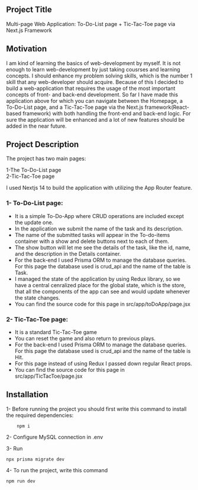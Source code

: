 ## Project Title

Multi-page Web Application: To-Do-List page + Tic-Tac-Toe page via Next.js Framework

## Motivation

I am kind of learning the basics of web-development by myself. It is not enough to learn web-development by just taking cousrses and learning concepts. I should enhance my problem solving skills, which is the number 1 skill that any web-developer should acquire. Because of this I decided to build a web-application that requires the usage of the most important concepts of front- and back-end development. So far I have made this application above for which you can navigate between the Homepage, a To-Do-List page, and a Tic-Tac-Toe page via the Next.js framework(React-based framework) with both handling the front-end and back-end logic. For sure the application will be enhanced and a lot of new features should be added in the near future.  

## Project Description

The project has two main pages:

1-The To-Do-List page <br>
2-Tic-Tac-Toe page <br>

I used Nextjs 14 to build the application with utilizing the App Router feature.

### 1- To-Do-List page:

- It is a simple To-Do-App where CRUD operations are included except the update one.
- In the application we submit the name of the task and its description.
- The name of the submitted tasks will appear in the To-do-items container with a show and delete buttons next to each of them.
- The show button will let me see the details of the task, like the id, name, and the description in the Details container.
- For the back-end I used Prisma ORM to manage the database queries. For this page the database used is crud_api and the name of the table is Task.
- I managed the state of the application by using Redux library, so we have a central cenralized place for the global state, which is the store, that all the components of the app can see and would update whenever the state changes.
- You can find the source code for this page in src/app/toDoApp/page.jsx

### 2- Tic-Tac-Toe page:

- It is a standard Tic-Tac-Toe game
- You can reset the game and also return to previous plays.
- For the back-end I used Prisma ORM to manage the database queries. For this page the database used is crud_api and the name of the table is Hit.
- For this page instead of using Redux I passed down regular React props.
- You can find the source code for this page in src/app/TicTacToe/page.jsx


## Installation


1- Before running the project you should first write this command to install the required dependencies:

        npm i 

2- Configure MySQL connection in .env

3- Run 

    npx prisma migrate dev

4- To run the project, write this command 

    npm run dev

     

     

     

    





  





  



